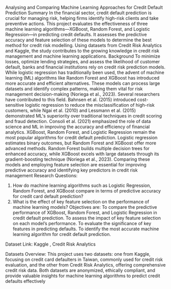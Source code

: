 Analysing and Comparing Machine Learning Approaches for Credit Default Prediction 
Summary
In the financial sector, credit default prediction is crucial for managing risk, helping firms identify high-risk clients and take preventive actions. This project evaluates the effectiveness of three machine learning algorithms—XGBoost, Random Forest, and Logistic Regression—in predicting credit defaults. It assesses the predictive accuracy and feature selection of these models to determine the best method for credit risk modelling. Using datasets from Credit Risk Analytics and Kaggle, the study contributes to the growing knowledge in credit risk management and machine learning applications.
Background
 To minimize losses, optimize lending strategies, and assess the likelihood of customer default, banks and financial institutions rely on credit risk prediction models. While logistic regression has traditionally been used, the advent of machine learning (ML) algorithms like Random Forest and XGBoost has introduced more accurate and efficient alternatives. These models can process large datasets and identify complex patterns, making them vital for risk management decision-making (Noriega et al., 2023). Several researchers have contributed to this field. Bahnsen et al. (2015) introduced cost-sensitive logistic regression to reduce the misclassification of high-risk customers, while Ngai et al. (2010) and Lessmann et al. (2015) demonstrated ML's superiority over traditional techniques in credit scoring and fraud detection. Consoli et al. (2021) emphasized the role of data science and ML in improving the accuracy and efficiency of financial analytics.
XGBoost, Random Forest, and Logistic Regression remain the most popular algorithms for credit default prediction. Logistic regression estimates binary outcomes, but Random Forest and XGBoost offer more advanced methods. Random Forest builds multiple decision trees for enhanced accuracy, while XGBoost excels with large datasets through its gradient-boosting technique (Noriega et al., 2023). Comparing these models and employing feature selection are essential for improving predictive accuracy and identifying key predictors in credit risk management
Research Questions:
1.	How do machine learning algorithms such as Logistic Regression, Random Forest, and XGBoost compare in terms of predictive accuracy for credit card default prediction?
2.	What is the effect of key feature selection on the performance of machine learning models?
Objectives are: 
To compare the predictive performance of XGBoost, Random Forest, and Logistic Regression in credit default prediction.
To assess the impact of key feature selection on each model’s performance.
To evaluate the significance of key features in predicting defaults.
To identify the most accurate machine learning algorithm for credit default prediction.

Dataset Link:  Kaggle , Credit Risk Analytics

Datasets Overview: This project uses two datasets: one from Kaggle, focusing on credit card defaulters in Taiwan, commonly used for credit risk evaluation, and the other from Credit Risk Analytics, offering comprehensive credit risk data. Both datasets are anonymized, ethically compliant, and provide valuable insights for machine learning algorithms to predict credit defaults effectively


